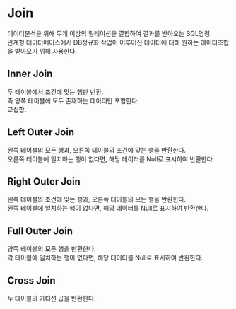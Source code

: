 # Join
데이터분석을 위해 두개 이상의 릴레이션을 결합하여 결과를 받아오는 SQL명령.<br/>
관계형 데이터베이스에서 DB정규화 작업이 이루어진 데이터에 대해 원하는 데이터조합을 받아오기 위해 사용한다.

## Inner Join
두 테이블에서 조건에 맞는 행만 반환.<br/>
즉 양쪽 테이블에 모두 존재하는 데이터만 포함한다.<br/>
교집합.

## Left Outer Join
왼쪽 테이블의 모든 행과, 오른쪽 테이블의 조건에 맞는 행을 반환한다.<br/>
오른쪽 테이블에 일치하는 행이 없다면, 해당 데이터를 Null로 표시하여 반환한다.

## Right Outer Join
왼쪽 테이블의 조건에 맞는 행과, 오른쪽 테이블의 모든 행을 반환한다.<br/>
왼쪽 테이블에 일치하는 행이 없다면, 해당 데이터를 Null로 표시하여 반환한다.

## Full Outer Join
양쪽 테이블의 모든 행을 반환한다. <br/>
각 테이블에 일치하는 행이 없다면, 해당 데이터를 Null로 표시하여 반환한다.

## Cross Join
두 테이블의 카티션 곱을 반환한다.
